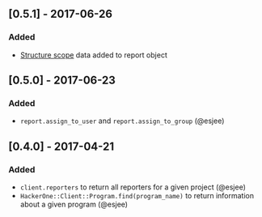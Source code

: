 ## [0.5.1] - 2017-06-26
### Added
- [Structure scope](https://api.hackerone.com/docs/v1#structured-scope) data added to report object

## [0.5.0] - 2017-06-23
### Added
- `report.assign_to_user` and `report.assign_to_group` (@esjee)

## [0.4.0] - 2017-04-21
### Added
- `client.reporters` to return all reporters for a given project (@esjee)
- `HackerOne::Client::Program.find(program_name)` to return information about a given program (@esjee)
